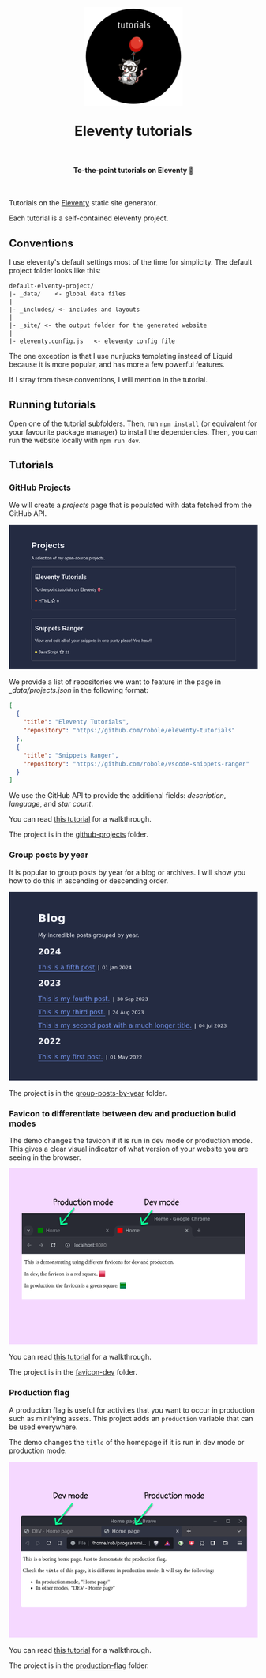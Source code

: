 <h1 align="center">
  <br>
    <img align="center" alt="A cartoon possum is floating on a balloon with a black circle in the background and the text 'tutorials' above it" src=".img/logo.png" width="200">
  <br>
	<br>
  Eleventy tutorials
  <br>
  <br>
</h1>
<h4 align="center">To-the-point tutorials on Eleventy 🎯</h4>
<br>

Tutorials on the [Eleventy](https://www.11ty.dev/) static site generator.

Each tutorial is a self-contained eleventy project.

## Conventions

I use eleventy's default settings most of the time for simplicity. The default project folder looks like this:

```
default-elventy-project/
|- _data/    <- global data files
|
|- _includes/ <- includes and layouts
|
|- _site/ <- the output folder for the generated website
|
|- eleventy.config.js   <- eleventy config file
```

The one exception is that I use nunjucks templating instead of Liquid because it is more popular, and has more a few powerful features.

If I stray from these conventions, I will mention in the tutorial.

## Running tutorials

Open one of the tutorial subfolders. Then, run `npm install` (or equivalent for your favourite package manager) to install the dependencies. Then, you can run the website locally with `npm run dev`.

## Tutorials

### GitHub Projects

We will create a *projects* page that is populated with data fetched from the GitHub API.

![projects page](/.img/github-projects-screenshot.png)

We provide a list of repositories we want to feature in the page in *_data/projects.json* in the following format:

```json
[
  {
    "title": "Eleventy Tutorials",
    "repository": "https://github.com/robole/eleventy-tutorials"
  },
  {
    "title": "Snippets Ranger",
    "repository": "https://github.com/robole/vscode-snippets-ranger"
  }
]
```

We use the GitHub API to provide the additional fields: *description*, *language*, and *star count*.

You can read [this tutorial](https://www.roboleary.net/webdev/2024/02/07/eleventy-fetch.html) for a walkthrough.

The project is in the [github-projects](/github-projects/) folder.

### Group posts by year

It is popular to group posts by year for a blog or archives. I will show you how to do this in ascending or descending order.

![a blog page with the posts grouped by year from newest to oldest. there are 5 posts grouped into 3 groups: 2024, 2023, and 2022.](.img/group-posts-by-year.png)

The project is in the [group-posts-by-year](/group-posts-by-year/) folder.

### Favicon to differentiate between dev and production build modes

The demo changes the favicon if it is run in dev mode or production mode. This gives a clear visual indicator of what version of your website you are seeing in the browser.

![favicon is different in dev mode and prod mode](.img/favicon-dev-prod.png)

You can read [this tutorial](https://www.roboleary.net/2024/02/15/eleventy-favicon-modes.html) for a walkthrough.

The project is in the [favicon-dev](/favicon-dev/) folder.

### Production flag

A production flag is useful for activites that you want to occur in production such as minifying assets. This project adds an `production` variable that can be used everywhere.

The demo changes the `title` of the homepage if it is run in dev mode or production mode.

![title is different in dev mode and prod mode](.img/production-flag-title-modes.png)

You can read [this tutorial](https://www.roboleary.net/webdev/2024/01/24/eleventy-production-flag.html) for a walkthrough.

The project is in the [production-flag](/production-flag/) folder.
